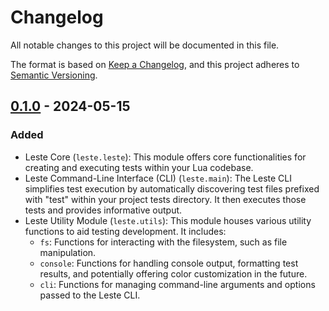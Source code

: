 # Changelog

All notable changes to this project will be documented in this file.

The format is based on [Keep a Changelog](https://keepachangelog.com/en/1.1.0/), and this project adheres to [Semantic Versioning](https://semver.org/spec/v2.0.0.html).

## [0.1.0] - 2024-05-15

### Added

- Leste Core (`leste.leste`): This module offers core functionalities for creating and executing tests within your Lua codebase. 
- Leste Command-Line Interface (CLI) (`leste.main`): The Leste CLI simplifies test execution by automatically discovering test files prefixed with "test" within your project tests directory. It then executes those tests and provides informative output.
- Leste Utility Module (`leste.utils`): This module houses various utility functions to aid testing development. It includes:
    - `fs`: Functions for interacting with the filesystem, such as file manipulation.
    - `console`: Functions for handling console output, formatting test results, and potentially offering color customization in the future.
    - `cli`: Functions for managing command-line arguments and options passed to the Leste CLI.

[0.1.0]: https://github.com/AdaiasMagdiel/Leste/releases/tag/v0.1.0

